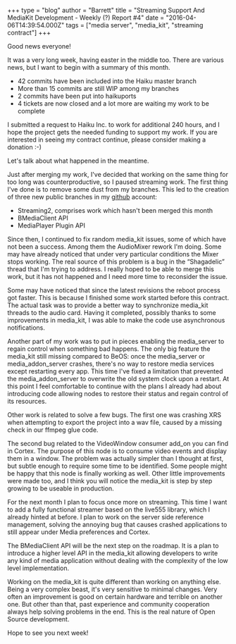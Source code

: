 +++
type = "blog"
author = "Barrett"
title = "Streaming Support And MediaKit Development - Weekly (?) Report #4"
date = "2016-04-06T14:39:54.000Z"
tags = ["media server", "media_kit", "streaming contract"]
+++

Good news everyone!

It was a very long week, having easter in the middle too. There are various news, but I want to begin with a summary of this month.

<ul>
 <li>42 commits have been included into the Haiku master branch</li>
 <li>More than 15 commits are still WIP among my branches</li>
 <li>2 commits have been put into haikuports</li>
 <li>4 tickets are now closed and a lot more are waiting my work to be complete</li>
</ul>

I submitted a request to Haiku Inc. to work for additional 240 hours, and I hope the project gets the needed funding to support my work. If you are interested in seeing my contract continue, please consider making a donation :-)

Let's talk about what happened in the meantime.

<!--more-->

Just after merging my work, I've decided that working on the same thing for too long was counterproductive, so I paused streaming work. The first thing I've done is to remove some dust from my branches. This led to the creation of three new public branches in my <a href="https://github.com/Barrett17">github</a> account:

<ul>
 <li>Streaming2, comprises work which hasn't been merged this month</li>
 <li>BMediaClient API</li>
 <li>MediaPlayer Plugin API</li>
</ul>
Since then, I continued to fix random media_kit issues, some of which have not been a success. Among them the AudioMixer rework I'm doing. Some may have already noticed that under very particular conditions the Mixer stops working. The real source of this problem is a bug in the “Shagadelic” thread that I'm trying to address. I really hoped to be able to merge this work, but it has not happened and I need more time to reconsider the issue.

Some may have noticed that since the latest revisions the reboot process got faster. This is because I finished some work started before this contract. The actual task was to provide a better way to synchronize media_kit threads to the audio card. Having it completed, possibly thanks to some improvements in media_kit, I was able to make the code use asynchronous notifications.

Another part of my work was to put in pieces enabling the media_server to regain control when something bad happens. The only big feature the media_kit still missing compared to BeOS: once the media_server or media_addon_server crashes, there's no way to restore media services except restarting every app. This time I've fixed a limitation that prevented the media_addon_server to overwrite the old system clock upon a restart. At this point I feel comfortable to continue with the plans I already had about introducing code allowing nodes to restore their status and regain control of its resources.

Other work is related to solve a few bugs. The first one was crashing XRS when attempting to export the project into a wav file, caused by a missing check in our ffmpeg glue code.

The second bug related to the VideoWindow consumer add_on you can find in Cortex. The purpose of this node is to consume video events and display them in a window. The problem was actually simpler than I thought at first, but subtle enough to require some time to be identified. Some people might be happy that this node is finally working as well. Other little improvements were made too, and I think you will notice the media_kit is step by step growing to be useable in production.

For the next month I plan to focus once more on streaming. This time I want to add a fully functional streamer based on the live555 library, which I already hinted at before. I plan to work on the server side reference management, solving the annoying bug that causes crashed applications to still appear under Media preferences and Cortex.

The BMediaClient API will be the next step on the roadmap. It is a plan to introduce a higher level API in the media_kit allowing developers to write any kind of media application without dealing with the complexity of the low level implementation.

Working on the media_kit is quite different than working on anything else. Being a very complex beast, it's very sensitive to minimal changes. Very often an improvement is good on certain hardware and terrible on another one. But other than that, past experience and community cooperation always help solving problems in the end. This is the real nature of Open Source development.

Hope to see you next week!